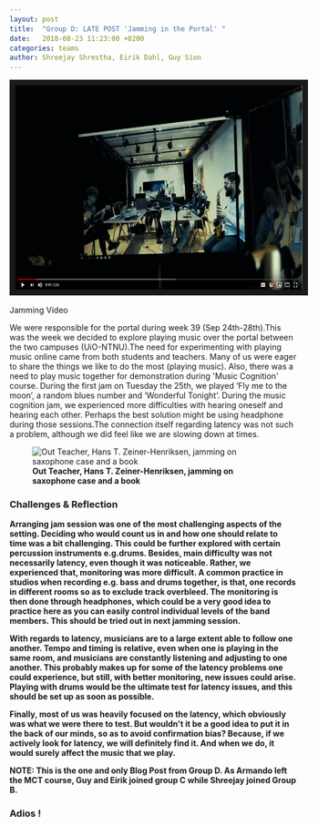 ```yaml
---
layout: post
title:  "Group D: LATE POST 'Jamming in the Portal' "
date:   2018-08-23 11:23:00 +0200
categories: teams
author: Shreejay Shrestha, Eirik Dahl, Guy Sion
---
```


<a href="http://www.youtube.com/watch?feature=player_embedded&v=r7ivQvgrcYo
" target="_blank"><img src="https://github.com/MCT-master/mct-master.github.io/blob/master/assets/img/jampic.PNG?raw=true" 
alt="Jammin" width="640" height="359" border="10" /></a>

Jamming Video

We were responsible for the portal during week 39 (Sep 24th-28th).This was the week we decided to explore playing music over the portal between the two campuses (UiO-NTNU).The need for experimenting with playing music online came from both students and teachers. Many of us were eager to share the things we like to do the most (playing music). Also, there was a need to play music together for demonstration during 'Music Cognition' course. During the first jam on Tuesday the 25th, we played ‘Fly me to the moon’, a random blues number and ‘Wonderful Tonight’. During the music cognition jam, we experienced more difficulties with hearing oneself and hearing each other. Perhaps the best solution might be using headphone during those sessions.The connection itself regarding latency was not such a problem, although we did feel like we are slowing down at times.

<figure>
<img src="https://github.com/MCT-master/mct-master.github.io/blob/master/assets/img/Hans and Guy.png?raw=true" alt="Out Teacher, Hans T. Zeiner-Henriksen, jamming on saxophone case and a book" width="30%" align="middle">
<figcaption><strong>Out Teacher, Hans T. Zeiner-Henriksen, jamming on saxophone case and a book</figcaption>
</figure>

### Challenges & Reflection

Arranging jam session was one of the most challenging aspects of the setting. Deciding who would count us in and how one should relate to time was a bit challenging. This could be further explored with certain percussion instruments e.g.drums. Besides, main difficulty was not necessarily latency, even though it was noticeable. Rather, we experienced that, monitoring was more difficult. A common practice in studios when recording e.g. bass and drums together, is that, one records in different rooms so as to exclude track overbleed. The monitoring is then done through headphones, which could be a very good idea to practice here as you can easily control individual levels of the band members. This should be tried out in next jamming session.

With regards to latency, musicians are to a large extent able to follow one another. Tempo and timing is relative, even when one is playing in the same room, and musicians are constantly listening and adjusting to one another. This probably makes up for some of the latency problems one could experience, but still, with better monitoring, new issues could arise. Playing with drums would be the ultimate test for latency issues, and this should be set up as soon as possible. 

Finally, most of us was heavily focused on the latency, which obviously was what we were there to test. But wouldn't it be a good idea to put it in the back of our minds, so as to avoid confirmation bias? Because, if we actively look for latency, we will definitely find it. And when we do, it would surely affect the music that we play. 

NOTE: This is the one and only Blog Post from Group D. As Armando left the MCT course, Guy and Eirik joined group C while Shreejay joined Group B. 

### Adios !
